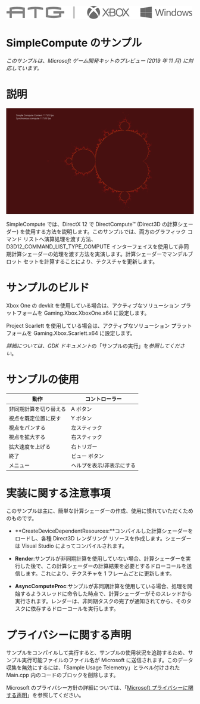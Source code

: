   ![](./media/image1.png)

#   SimpleCompute のサンプル

*このサンプルは、Microsoft ゲーム開発キットのプレビュー (2019 年 11 月)
に対応しています。*

# 説明

![Sample Screenshot](./media/image3.png)

SimpleCompute では、DirectX 12 で DirectCompute™ (Direct3D
の計算シェーダー)
を使用する方法を説明します。このサンプルでは、両方のグラフィック
コマンド リストへ演算処理を渡す方法、D3D12_COMMAND_LIST_TYPE_COMPUTE
インターフェイスを使用して非同期計算シェーダーの処理を渡す方法を実演します。計算シェーダーでマンデルブロット
セットを計算することにより、テクスチャを更新します。

# サンプルのビルド

Xbox One の devkit を使用している場合は、アクティブなソリューション
プラットフォームを Gaming.Xbox.XboxOne.x64 に設定します。

Project Scarlett を使用している場合は、アクティブなソリューション
プラットフォームを Gaming.Xbox.Scarlett.x64 に設定します。

*詳細については、GDK
ドキュメント*の「サンプルの実行」を*参照してください*。

# サンプルの使用

| 動作                               |  コントローラー                  |
|------------------------------------|---------------------------------|
| 非同期計算を切り替える             |  A ボタン                        |
| 視点を既定位置に戻す               |  Y ボタン                        |
| 視点をパンする                     |  左スティック                    |
| 視点を拡大する                     |  右スティック                    |
| 拡大速度を上げる                   |  右トリガー                      |
| 終了                               |  ビュー ボタン                   |
| メニュー                           |  ヘルプを表示/非表示にする       |

# 実装に関する注意事項

このサンプルは主に、簡単な計算シェーダーの作成、使用に慣れていただくためのものです。

-   **CreateDeviceDependentResources:**コンパイルした計算シェーダーをロードし、各種
    Direct3D レンダリング リソースを作成します。シェーダーは Visual
    Studio によってコンパイルされます。

-   **Render**:サンプルが非同期計算を使用していない場合、計算シェーダーを実行した後で、この計算シェーダーの計算結果を必要とするドローコールを送信します。これにより、テクスチャを
    1 フレームごとに更新します。

-   **AsyncComputeProc**:サンプルが非同期計算を使用している場合、処理を開始するようスレッドに命令した時点で、計算シェーダーがそのスレッドから実行されます。レンダーは、非同期タスクの完了が通知されてから、そのタスクに依存するドローコールを実行します。

# プライバシーに関する声明

サンプルをコンパイルして実行すると、サンプルの使用状況を追跡するため、サンプル実行可能ファイルのファイル名が
Microsoft に送信されます。このデータ収集を無効にするには、「Sample Usage
Telemetry」とラベル付けされた Main.cpp
内のコードのブロックを削除します。

Microsoft のプライバシー方針の詳細については、「[Microsoft
プライバシーに関する声明](https://privacy.microsoft.com/en-us/privacystatement/)」を参照してください。
